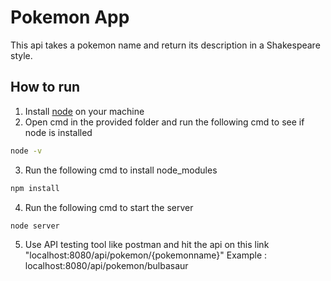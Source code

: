 # Pokemon App

This api takes a pokemon name and return its description in a Shakespeare style.

## How to run
1. Install [node](https://nodejs.org/en/download/) on your machine
2. Open cmd in the provided folder and run the following cmd to see if node is installed
```bash
node -v
```
3. Run the following cmd to install node_modules
```bash
npm install
```

4. Run the following cmd to start the server
```bash
node server
```
5. Use API testing tool like postman and hit the api on this link "localhost:8080/api/pokemon/{pokemonname}"
Example : localhost:8080/api/pokemon/bulbasaur